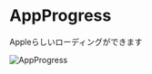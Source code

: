 # AppProgress
Appleらしいローディングができます

![AppProgress](https://user-images.githubusercontent.com/11258432/40573325-e57277d6-60fa-11e8-8ee3-7b55f8bc7d08.gif)
